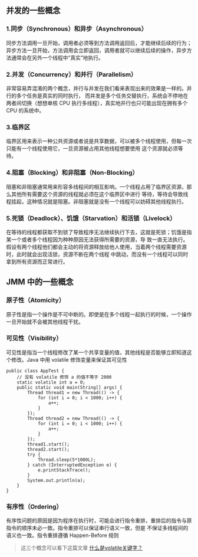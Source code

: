 ## 并发的一些概念

### 1.同步（Synchronous）和异步（Asynchronous）

同步方法调用一旦开始，调用者必须等到方法调用返回后，才能继续后续的行为；
异步方法一旦开始，方法调用会立即返回，调用者就可以继续后续的操作，异步方法通常会在另外一个线程中“真实”地执行。

### 2.并发（Concurrency）和并行（Parallelism）

非常容易弄混淆的两个概念，并行与并发在我们看来表现出来的效果是一样的。并行的多个任务是真实的同时执行，
而并发是多个任务交替执行，系统会不停地在两者间切换（想想单核 CPU 执行多线程），真实地并行也只可能出现在拥有多个 CPU 的系统中。

### 3.临界区

临界区用来表示一种公共资源或者说是共享数据，可以被多个线程使用，但每一次只能有一个线程使用它，一旦资源被占用其他线程想要使用
这个资源就必须等待。

### 4.阻塞（Blocking）和非阻塞（Non-Blocking）

阻塞和非阻塞通常用来形容多线程间的相互影响。一个线程占用了临界区资源，那么其他所有需要这个资源的线程就必须在这个临界区中进行
等待，等待会导致线程挂起，这种情况就是阻塞。非阻塞就是没有一个线程可以妨碍其他线程执行。

### 5.死锁（Deadlock）、饥饿（Starvation）和活锁（Livelock）

在等待的线程都获取不到锁了导致程序无法继续执行下去，这就是死锁；饥饿是指某一个或者多个线程因为种种原因无法获得所需要的资源，导
致一直无法执行。假设有两个线程他们都会主动的将资源释放给他人使用，当着两个线程需要资源时，此时就会出现活锁，资源不断在两个线程
中跳动，而没有一个线程可以同时拿到所有资源而正常进行。


## JMM 中的一些概念

### 原子性（Atomicity）

原子性是指一个操作是不可中断的。即使是在多个线程一起执行的时候，一个操作一旦开始就不会被其他线程干扰。

### 可见性（Visibility）

可见性是指当一个线程修改了某一个共享变量的值，其他线程是否能够立即知道这个修改。Java 中用 volatile 修饰变量来保证其可见性
```
public class AppTest {
    // 没有 volatile 修饰 a 的值不等于 2000
    static volatile int a = 0;
    public static void main(String[] args) {
        Thread thread1 = new Thread(() -> {
            for (int i = 0; i < 1000; i++) {
                a++;
            }
        });
        Thread thread2 = new Thread(() -> {
            for (int i = 0; i < 1000; i++) {
                a++;
            }
        });
        thread1.start();
        thread2.start();
        try {
            Thread.sleep(5*1000L);
        } catch (InterruptedException e) {
            e.printStackTrace();
        }
        System.out.println(a);
    }
}
```

### 有序性（Ordering）

有序性问题的原因是因为程序在执行时，可能会进行指令重排，重排后的指令与原指令的顺序未必一致。指令重排可以保证串行语义一致，但是
不保证多线程间的语义也一致。指令重排遵循 Happen-Before 规则

> 这三个概念可以看下这篇文章 [什么是volatile关键字？](https://mp.weixin.qq.com/s/DZkGRTan2qSzJoDAx7QJag)
